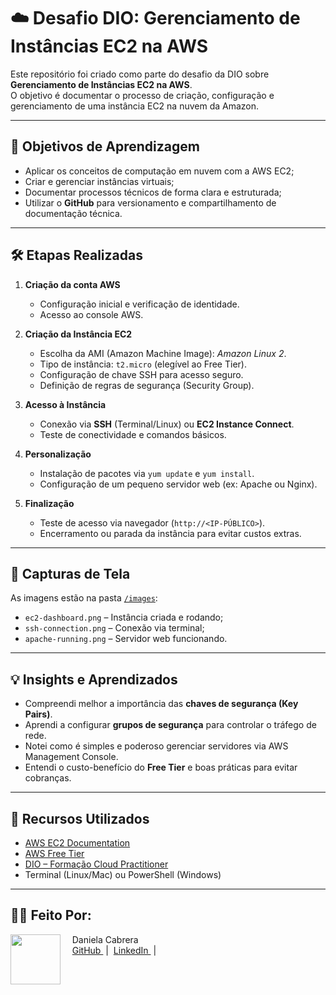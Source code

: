 # ☁️ Desafio DIO: Gerenciamento de Instâncias EC2 na AWS

Este repositório foi criado como parte do desafio da DIO sobre **Gerenciamento de Instâncias EC2 na AWS**.  
O objetivo é documentar o processo de criação, configuração e gerenciamento de uma instância EC2 na nuvem da Amazon.

---

## 🧠 Objetivos de Aprendizagem

- Aplicar os conceitos de computação em nuvem com a AWS EC2;
- Criar e gerenciar instâncias virtuais;
- Documentar processos técnicos de forma clara e estruturada;
- Utilizar o **GitHub** para versionamento e compartilhamento de documentação técnica.

---

## 🛠️ Etapas Realizadas

1. **Criação da conta AWS**
   - Configuração inicial e verificação de identidade.
   - Acesso ao console AWS.

2. **Criação da Instância EC2**
   - Escolha da AMI (Amazon Machine Image): *Amazon Linux 2*.
   - Tipo de instância: `t2.micro` (elegível ao Free Tier).
   - Configuração de chave SSH para acesso seguro.
   - Definição de regras de segurança (Security Group).

3. **Acesso à Instância**
   - Conexão via **SSH** (Terminal/Linux) ou **EC2 Instance Connect**.
   - Teste de conectividade e comandos básicos.

4. **Personalização**
   - Instalação de pacotes via `yum update` e `yum install`.
   - Configuração de um pequeno servidor web (ex: Apache ou Nginx).

5. **Finalização**
   - Teste de acesso via navegador (`http://<IP-PÚBLICO>`).
   - Encerramento ou parada da instância para evitar custos extras.

---

## 📸 Capturas de Tela

As imagens estão na pasta [`/images`](./images):

- `ec2-dashboard.png` – Instância criada e rodando;
- `ssh-connection.png` – Conexão via terminal;
- `apache-running.png` – Servidor web funcionando.

---

## 💡 Insights e Aprendizados

- Compreendi melhor a importância das **chaves de segurança (Key Pairs)**.
- Aprendi a configurar **grupos de segurança** para controlar o tráfego de rede.
- Notei como é simples e poderoso gerenciar servidores via AWS Management Console.
- Entendi o custo-benefício do **Free Tier** e boas práticas para evitar cobranças.

---

## 🧩 Recursos Utilizados

- [AWS EC2 Documentation](https://docs.aws.amazon.com/ec2/)
- [AWS Free Tier](https://aws.amazon.com/free)
- [DIO – Formação Cloud Practitioner](https://www.dio.me/)
- Terminal (Linux/Mac) ou PowerShell (Windows)

---

## 👨‍💻 Feito Por:

<p>
    <img 
      align=left 
      margin=10 
      width=80 
      src="https://hermes.dio.me/users/student/d1b13e0b-cac7-46af-b99f-f09d892c8215.jpg"
    />
    <p>&nbsp&nbsp&nbsp Daniela Cabrera<br>
    &nbsp&nbsp&nbsp
    <a 
        href="https://github.com/danielacabrera2103">
        GitHub
    </a>
    &nbsp;|&nbsp;
    <a 
        href="https://www.linkedin.com/in/danielacabrerabr">
        LinkedIn
    </a>
    &nbsp;|&nbsp;
   
</p>

